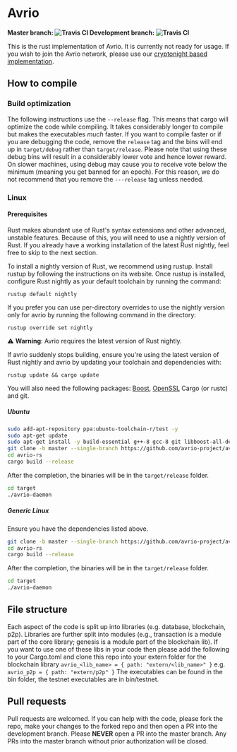# Avrio
<b> Master branch: ![Travis CI](https://api.travis-ci.com/avrio-project/avrio-rs.svg?branch=master) Development branch: ![Travis CI](https://api.travis-ci.com/avrio-project/avrio-rs.svg?branch=development) </b>

This is the rust implementation of Avrio. It is currently not ready for usage. If you wish to join the Avrio network, please use our [cryptonight based implementation](https://github.com/avrio-project/avrio).

## How to compile

### Build optimization

The following instructions use the ```--release``` flag. This means that cargo will optimize the code while compiling. It takes considerably longer to compile but makes the executables *much* faster. If you want to compile faster or if you are debugging the code, remove the ```release``` tag and the bins will end up in ```target/debug``` rather than ```target/release```. Please note that using these debug bins will result in a considerably lower vote and hence lower reward. On slower machines, using debug may cause you to receive vote below the minimum (meaning you get banned for an epoch). For this reason, we do not recommend that you remove the ```---release``` tag unless needed.
### Linux

#### Prerequisites
Rust makes abundant use of Rust's syntax extensions and other advanced, unstable features. Because of this, you will need to use a nightly version of Rust. If you already have a working installation of the latest Rust nightly, feel free to skip to the next section.

To install a nightly version of Rust, we recommend using rustup. Install rustup by following the instructions on its website. Once rustup is installed, configure Rust nightly as your default toolchain by running the command:
```
rustup default nightly
```
If you prefer you can use per-directory overrides to use the nightly version only for avrio by running the following command in the directory:

```
rustup override set nightly
```

<span>&#9888;</span>  <b>Warning</b>: Avrio requires the latest version of Rust nightly.

If avrio suddenly stops building, ensure you're using the latest version of Rust nightly and avrio by updating your toolchain and dependencies with:
```
rustup update && cargo update
```
You will also need the following packages: [Boost](https://www.boost.org/), [OpenSSL](https://www.openssl.org/) Cargo (or rustc) and git.

##### Ubuntu

```bash
sudo add-apt-repository ppa:ubuntu-toolchain-r/test -y
sudo apt-get update
sudo apt-get install -y build-essential g++-8 gcc-8 git libboost-all-dev libssl1.0-dev cmake
git clone -b master --single-branch https://github.com/avrio-project/avrio-rs/
cd avrio-rs
cargo build --release
```

After the completion, the binaries will be in the `target/release` folder.

```bash
cd target
./avrio-daemon
```

##### Generic Linux

Ensure you have the dependencies listed above.


```bash
git clone -b master --single-branch https://github.com/avrio-project/avrio-rs/
cd avrio-rs
cargo build --release
```
After the completion, the binaries will be in the `target/release` folder.

```bash
cd target
./avrio-daemon
```

## File structure
Each aspect of the code is split up into libraries (e.g. database, blockchain, p2p). Libraries are further split into modules (e.g., transaction is a module part of the core library; genesis is a module part of the blockchain lib). If you want to use one of these libs in your code then please add the following to your Cargo.toml and clone this repo into your extern folder
for the blockchain library
```avrio_<lib_name> = { path: "extern/<lib_name>" }```
e.g. 
```avrio_p2p = { path: "extern/p2p" }```
The executables can be found in the bin folder, the testnet executables are in bin/testnet.

## Pull requests
Pull requests are welcomed. If you can help with the code, please fork the repo, make your changes to the forked repo and then open a PR into the development branch. Please <b>NEVER</b> open a PR into the master branch. Any PRs into the master branch without prior authorization will be closed.
